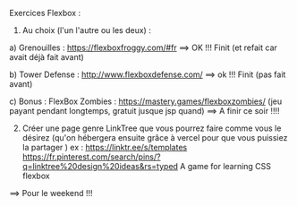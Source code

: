 Exercices Flexbox :

1. Au choix (l'un l'autre ou les deux) :

a) Grenouilles : https://flexboxfroggy.com/#fr
==> OK !!! Finit (et refait car avait déjà fait avant)

b) Tower Defense : http://www.flexboxdefense.com/
==> ok !!! Finit (pas fait avant)

c) Bonus : FlexBox Zombies : https://mastery.games/flexboxzombies/ (jeu payant pendant longtemps, gratuit jusque jsp quand)
==> A finir ce soir !!!!

2. Créer une page genre LinkTree que vous pourrez faire comme vous le désirez (qu'on hébergera ensuite grâce à vercel pour que vous puissiez la partager )
   ex : https://linktr.ee/s/templates
   https://fr.pinterest.com/search/pins/?q=linktree%20design%20ideas&rs=typed
   A game for learning CSS flexbox

==> Pour le weekend !!!
